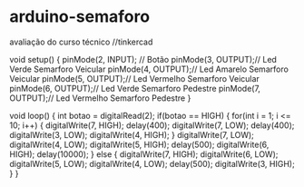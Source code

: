 # arduino-semaforo
avaliação do curso técnico
//tinkercad

void setup()
{
  pinMode(2, INPUT); // Botão
  pinMode(3, OUTPUT);// Led Verde Semarforo Veicular
  pinMode(4, OUTPUT);// Led Amarelo Semarforo Veicular
  pinMode(5, OUTPUT);// Led Vermelho Semarforo Veicular
  pinMode(6, OUTPUT);// Led Verde Semarforo Pedestre
  pinMode(7, OUTPUT);// Led Vermelho Semarforo Pedestre
}

void loop()
{
  int botao = digitalRead(2);
  if(botao == HIGH)
  {
    for(int i = 1; i <= 10; i++)
    {
      digitalWrite(7, HIGH);
      delay(400);
      digitalWrite(7, LOW);
      delay(400);
      digitalWrite(3, LOW);
      digitalWrite(4, HIGH);
    }
    digitalWrite(7, LOW);
    digitalWrite(4, LOW);
    digitalWrite(5, HIGH);
    delay(500);
    digitalWrite(6, HIGH);
    delay(10000);
  }
  else
  {
    digitalWrite(7, HIGH);
    digitalWrite(6, LOW);
    digitalWrite(5, LOW);
    digitalWrite(4, LOW);
    delay(500);
    digitalWrite(3, HIGH);
  }
}
